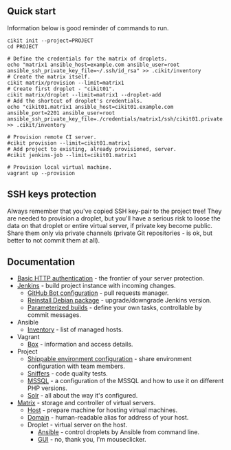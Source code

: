 ## Quick start

Information below is good reminder of commands to run.

```shell
cikit init --project=PROJECT
cd PROJECT

# Define the credentials for the matrix of droplets.
echo "matrix1 ansible_host=example.com ansible_user=root ansible_ssh_private_key_file=~/.ssh/id_rsa" >> .cikit/inventory
# Create the matrix itself.
cikit matrix/provision --limit=matrix1
# Create first droplet - "cikit01".
cikit matrix/droplet --limit=matrix1 --droplet-add
# Add the shortcut of droplet's credentials.
echo "cikit01.matrix1 ansible_host=cikit01.example.com ansible_port=2201 ansible_user=root ansible_ssh_private_key_file=./credentials/matrix1/ssh/cikit01.private.key" >> .cikit/inventory

# Provision remote CI server.
#cikit provision --limit=cikit01.matrix1
# Add project to existing, already provisioned, server.
#cikit jenkins-job --limit=cikit01.matrix1

# Provision local virtual machine.
vagrant up --provision
```

## SSH keys protection

Always remember that you've copied SSH key-pair to the project tree! They are needed to provision a droplet, but you'll have a serious risk to loose the data on that droplet or entire virtual server, if private key become public. Share them only via private channels (private Git repositories - is ok, but better to not commit them at all).

## Documentation

- [Basic HTTP authentication](basic-http-auth) - the frontier of your server protection.
- [Jenkins](jenkins) - build project instance with incoming changes.
  - [GitHub Bot configuration](jenkins/github-bot) - pull requests manager.
  - [Reinstall Debian package](jenkins/reinstall-deb) - upgrade/downgrade Jenkins version.
  - [Parameterized builds](jenkins/builds-actions) - define your own tasks, controllable by commit messages.
- Ansible
  - [Inventory](ansible/inventory) - list of managed hosts.
- Vagrant
  - [Box](vagrant/box) - information and access details.
- Project
  - [Shippable environment configuration](project/env-config) - share environment configuration with team members.
  - [Sniffers](project/sniffers) - code quality tests.
  - [MSSQL](project/mssql) - a configuration of the MSSQL and how to use it on different PHP versions.
  - [Solr](project/solr) - all about the way it's configured.
- [Matrix](matrix) - storage and controller of virtual servers.
  - [Host](matrix/host) - prepare machine for hosting virtual machines.
  - [Domain](matrix/domain) - human-readable alias for address of your host.
  - Droplet - virtual server on the host.
    - [Ansible](matrix/droplet/ANSIBLE.md) - control droplets by Ansible from command line.
    - [GUI](matrix/droplet/UI.md) - no, thank you, I'm mouseclicker.
